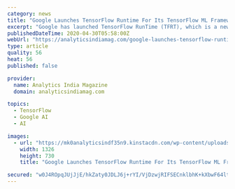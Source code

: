 ```yaml
---
category: news
title: "Google Launches TensorFlow Runtime For Its TensorFlow ML Framework"
excerpt: "Google has launched TensorFlow RunTime (TFRT), which is a new runtime for its TensorFlow machine learning framework."
publishedDateTime: 2020-04-30T05:58:00Z
webUrl: "https://analyticsindiamag.com/google-launches-tensorflow-runtime-for-its-tensorflow-ml-framework/"
type: article
quality: 56
heat: 56
published: false

provider:
  name: Analytics India Magazine
  domain: analyticsindiamag.com

topics:
  - TensorFlow
  - Google AI
  - AI

images:
  - url: "https://mk0analyticsindf35n9.kinstacdn.com/wp-content/uploads/2020/04/Google-Launches-TensorFlow-Runtime-For-Its-TensorFlow-ML-Framework.png"
    width: 1326
    height: 730
    title: "Google Launches TensorFlow Runtime For Its TensorFlow ML Framework"

secured: "w0J4ROpqJUjJjE/hkZaty0JDLJ6j+rYI/VjDzwjRIFSECnklbhK+kXbwF64ltJf3DIXoLDpMKiU5BqjRyY8v0Yw1Tvw8ROuRazL/kJQaYh3dq8Lvx38bj+4yOBGKB35m1ebcepts5veswDC+HzalWlCocswAwINa6QWNUCGnhLts+xZ5Fj12YxPumxVokqk89/ksfbwBAP8EZfd36EHytO+iiql3mt/xSfnAAVTSoHAqU8ns1kExNRq6SzyVYngLMuElac/ZVPMIfM8I1l1sIs1DQEUagTffLTWp+VWlrpNWqhKfrJ0yX8WcHddoTUnOY75A46r8dnPDBmZwR24F5UtrIC4BwvZE4HbApZFU6bAb3QIj6tN1ZU09Y3sMYi52NtiU7lBbjXvUoXul1U3ZpjwEN5mV4gXyUhST52UCv/Kasjk4JfJ4SO7Qm6Arvc0r+6y119thOF0/XPYGZYGhJ6+/IRdXh+wAfG4Plu9ZpTQ=;78aKrTOkOsVRhq9VXOyX4Q=="
---
```


